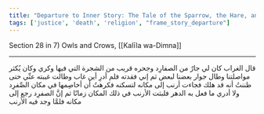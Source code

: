 ```yaml
---
title: "Departure to Inner Story: The Tale of the Sparrow, the Hare, and the Cat"
tags: ['justice', 'death', 'religion', "frame_story_departure"]
---
```


 Section 28 in 7) Owls and Crows, [[Kalīla wa-Dimna]]

---
قال الغراب كان لي جارٌ من الصفارِد وجحره قريب من الشجرة التي فيها وكري وكان يُكثر مواصلتنا وطال جوار بعضنا لبعض ثم إني فقدته فلم أدرِ أين غاب وطالت غيبته عنِّي حتى ظننتُ أنه قد هلك فجاءت أرنب إلى مكانه لتسكنه فكرهتُ أن أخاصِمها في مكان الصِّفرِد ولا أدري ما فعل به الدهر فلبثت الأرنب في ذلك المكان زمانًا ثم إنَّ الصفرِد رجع إلى مكانه فلمَّا وجد فيه الأرنب
